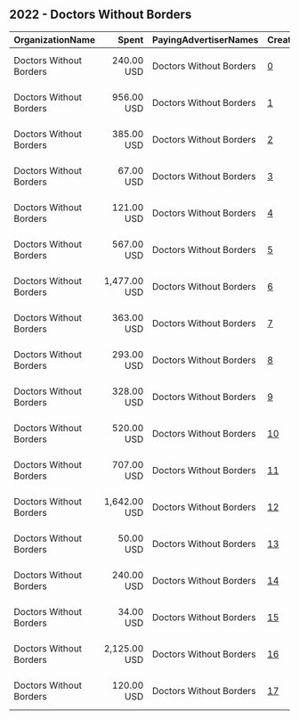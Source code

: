 ## 2022 - Doctors Without Borders 
|OrganizationName|Spent|PayingAdvertiserNames|CreativeUrls|Impressions|Genders|AgeBrackets|CountryCodes|BillingAddresses|CandidateBallotInformation|
|:---|---:|:---|:---|---:|:---|:---|:---|:---|:---|
|Doctors Without Borders|240.00 USD|Doctors Without Borders|[0](https://www.snap.com/political-ads/asset/f3392934647654742880a52fd51074446db717b98498774c480dd45d11db9645?mediaType=mp4)|36,631||18+|united states|"40 rector street,New York,10006,US"||
|Doctors Without Borders|956.00 USD|Doctors Without Borders|[1](https://www.snap.com/political-ads/asset/02435d5f95302bbdf8f80e59fc3eac9932d5fbf6c603455dc4876dc175dad346?mediaType=mp4)|102,137||18+|united states|"40 rector street,New York,10006,US"||
|Doctors Without Borders|385.00 USD|Doctors Without Borders|[2](https://www.snap.com/political-ads/asset/f3392934647654742880a52fd51074446db717b98498774c480dd45d11db9645?mediaType=mp4)|62,648||18+|united states|"40 rector street,New York,10006,US"||
|Doctors Without Borders|67.00 USD|Doctors Without Borders|[3](https://www.snap.com/political-ads/asset/02435d5f95302bbdf8f80e59fc3eac9932d5fbf6c603455dc4876dc175dad346?mediaType=mp4)|4,396||18+|united states|"40 rector street,New York,10006,US"||
|Doctors Without Borders|121.00 USD|Doctors Without Borders|[4](https://www.snap.com/political-ads/asset/f3392934647654742880a52fd51074446db717b98498774c480dd45d11db9645?mediaType=mp4)|8,860||18+|united states|"40 rector street,New York,10006,US"||
|Doctors Without Borders|567.00 USD|Doctors Without Borders|[5](https://www.snap.com/political-ads/asset/02435d5f95302bbdf8f80e59fc3eac9932d5fbf6c603455dc4876dc175dad346?mediaType=mp4)|94,174||25+|united states|"40 rector street,New York,10006,US"||
|Doctors Without Borders|1,477.00 USD|Doctors Without Borders|[6](https://www.snap.com/political-ads/asset/f3392934647654742880a52fd51074446db717b98498774c480dd45d11db9645?mediaType=mp4)|139,775||25+|united states|"40 rector street,New York,10006,US"||
|Doctors Without Borders|363.00 USD|Doctors Without Borders|[7](https://www.snap.com/political-ads/asset/02435d5f95302bbdf8f80e59fc3eac9932d5fbf6c603455dc4876dc175dad346?mediaType=mp4)|75,684||18+|united states|"40 rector street,New York,10006,US"||
|Doctors Without Borders|293.00 USD|Doctors Without Borders|[8](https://www.snap.com/political-ads/asset/f3392934647654742880a52fd51074446db717b98498774c480dd45d11db9645?mediaType=mp4)|41,309||25+|united states|"40 rector street,New York,10006,US"||
|Doctors Without Borders|328.00 USD|Doctors Without Borders|[9](https://www.snap.com/political-ads/asset/02435d5f95302bbdf8f80e59fc3eac9932d5fbf6c603455dc4876dc175dad346?mediaType=mp4)|60,528||18+|united states|"40 rector street,New York,10006,US"||
|Doctors Without Borders|520.00 USD|Doctors Without Borders|[10](https://www.snap.com/political-ads/asset/02435d5f95302bbdf8f80e59fc3eac9932d5fbf6c603455dc4876dc175dad346?mediaType=mp4)|100,121||18+|united states|"40 rector street,New York,10006,US"||
|Doctors Without Borders|707.00 USD|Doctors Without Borders|[11](https://www.snap.com/political-ads/asset/f3392934647654742880a52fd51074446db717b98498774c480dd45d11db9645?mediaType=mp4)|186,188||18+|united states|"40 rector street,New York,10006,US"||
|Doctors Without Borders|1,642.00 USD|Doctors Without Borders|[12](https://www.snap.com/political-ads/asset/5a7b450786d216d4687bc656f7736cfdc9df8978d836809928dedb7e6f87156f?mediaType=mp4)|149,964||25+|united states|"40 rector street,New York,10006,US"||
|Doctors Without Borders|50.00 USD|Doctors Without Borders|[13](https://www.snap.com/political-ads/asset/02435d5f95302bbdf8f80e59fc3eac9932d5fbf6c603455dc4876dc175dad346?mediaType=mp4)|12,818||18+|united states|"40 rector street,New York,10006,US"||
|Doctors Without Borders|240.00 USD|Doctors Without Borders|[14](https://www.snap.com/political-ads/asset/f3392934647654742880a52fd51074446db717b98498774c480dd45d11db9645?mediaType=mp4)|44,023||18+|united states|"40 rector street,New York,10006,US"||
|Doctors Without Borders|34.00 USD|Doctors Without Borders|[15](https://www.snap.com/political-ads/asset/02435d5f95302bbdf8f80e59fc3eac9932d5fbf6c603455dc4876dc175dad346?mediaType=mp4)|2,278||18+|united states|"40 rector street,New York,10006,US"||
|Doctors Without Borders|2,125.00 USD|Doctors Without Borders|[16](https://www.snap.com/political-ads/asset/f3392934647654742880a52fd51074446db717b98498774c480dd45d11db9645?mediaType=mp4)|257,329||18+|united states|"40 rector street,New York,10006,US"||
|Doctors Without Borders|120.00 USD|Doctors Without Borders|[17](https://www.snap.com/political-ads/asset/f3392934647654742880a52fd51074446db717b98498774c480dd45d11db9645?mediaType=mp4)|8,896||18+|united states|"40 rector street,New York,10006,US"||
